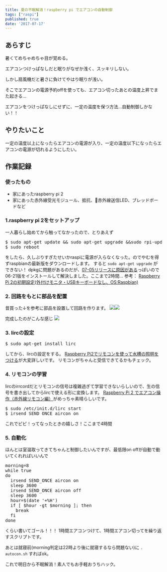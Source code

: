 ```yaml
---
title: 夏の不眠解消！raspberry pi でエアコンの自動制御
tags: ["raspi"]
published: true
date: '2017-07-17'
---
```



## あらすじ

暑くてめちゃめちゃ目が覚める。

エアコンつけっぱなしだと眠りがなぜか浅く、スッキリしない。

しかし扇風機だと暑さに負けてやはり眠りが浅い。

そこでエアコンの電源予約offを使っても、エアコン切ったあとの温度上昇でまた起きる…

エアコンをつけっぱなしにせずに、一定の温度を保つ方法…自動制御しかない！！

## やりたいこと

一定の温度以上になったらエアコンの電源が入り、一定の温度以下になったらエアコンの電源が切れるようにしたい。

## 作業記録

### 使ったもの

* 家にあったraspberry pi 2
* 家にあった赤外線受光モジュール、抵抗、赤外線送信LED、ブレッドボードなど

### 1.raspberry pi 2をセットアップ

一人暮らし始めてから触ってなかったので、とりあえず

<pre class="lang:shell decode:true " title="shell">$ sudo apt-get update && sudo apt-get upgrade &&sudo rpi-update
$ sudo reboot
</pre>

をしたら、久しぶりすぎたせいかraspiに電源が入らなくなった。のでやむを得ずraspbianの最新版をダウンロードします。
すると `sudo apt-get upgrade` ができない！
dpkgに問題があるのだが、[07-05リリースに原因がある](https://www.raspberrypi.org/forums/viewtopic.php?t=187936&p=1186861)っぽいので06-21版をインストールして解決しました。ここまで2時間…
参考：
[Raspberry Pi 2の初期設定(外付けモニタ・USBキーボードなし、OS:Raspbian)](http://qiita.com/kozykana/items/df6aa52cbb8917abc268)

### 2\. 回路をもとに部品を配置

昔買った↓を参考に部品を設置して回路を作ります。
[![](//ws-fe.amazon-adsystem.com/widgets/q?_encoding=UTF8&MarketPlace=JP&ASIN=4822224953&ServiceVersion=20070822&ID=AsinImage&WS=1&Format=_SL250_&tag=techeten02-22)](https://www.amazon.co.jp/gp/product/4822224953/ref=as_li_tl?ie=UTF8&camp=247&creative=1211&creativeASIN=4822224953&linkCode=as2&tag=techeten02-22&linkId=179efe53711f7da473b78ff3d2b606c1)![](//ir-jp.amazon-adsystem.com/e/ir?t=techeten02-22&l=am2&o=9&a=4822224953)

完成したのがこんな感じ
[![](../src/images/CSt_uTJUsAAaTt9-580x326.jpg)](../src/images/CSt_uTJUsAAaTt9.jpg)

### 3\. lircの設定

<pre class="lang:shell decode:true " title="shell">$ sudo apt-get install lirc
</pre>

してから、lircの設定をする。
[Raspberry Pi2でリモコンを使って水槽の照明をつける](http://tiger-star.net/aquarium/goldfish/321)が大変詳しいです。
リモコンがちゃんと受信できてるかもチェック。

### 4\. リモコンの学習

lircのirrcordだとリモコンの信号は複雑過ぎて学習できないらしいので、生の信号を書き出してからlircで使える形に変換します。
[Raspberry Pi 2 でエアコン操作（赤外線リモコン編）](http://kaiware007.hatenablog.jp/entry/2015/08/28/020356)がめっちゃ素晴らしいです。

<pre class="lang:shell decode:true " title="shell">$ sudo /etc/init.d/lirc start
$ irsend SEND_ONCE aircon on
</pre>

これでピピ！ってなったときの嬉しさ！ここまで4時間

### 5\. 自動化

ほんとは室温取ってきてちゃんと制御したいんですが、最低限on offが自動で動いてくれればいいんで

<pre class="lang:shell decode:true " title="autocon.sh">morning=8
while true
do
  irsend SEND_ONCE aircon on
  sleep 3600
  irsend SEND_ONCE aircon off
  sleep 3600
  hour=$(date '+%H')
  if [ $hour -gt $morning ]; then
    break
  fi
done
</pre>

くらい書いてゴール！！！
1時間エアコンつけて、1時間エアコン切ってを繰り返すスクリプトです。

あとは就寝前(morning判定は22時より後に就寝するなら問題ない)に `. autocon.sh` すればok。

これで明日から不眠解消！素人でもお手軽おうちハック。